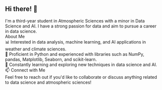 ## Hi there! 👋
I'm a third-year student in Atmospheric Sciences with a minor in Data Science and AI. I have a strong passion for data and aim to pursue a career in data science. <br>
About Me <br>
📊 Interested in data analysis, machine learning, and AI applications in weather and climate sciences. <br>
🐍 Proficient in Python and experienced with libraries such as NumPy, pandas, Matplotlib, Seaborn, and scikit-learn.<br>
🌱 Constantly learning and exploring new techniques in data science and AI.<br>
📫 Connect with Me<br>
Feel free to reach out if you'd like to collaborate or discuss anything related to data science and atmospheric sciences!<br>

